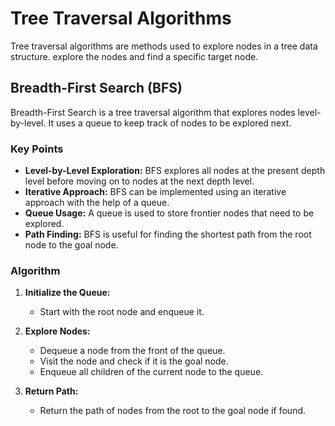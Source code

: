 
# Tree Traversal Algorithms

Tree traversal algorithms are methods used to explore nodes in a tree data structure. explore the nodes and find a specific target node.

## Breadth-First Search (BFS)

Breadth-First Search is a tree traversal algorithm that explores nodes level-by-level. It uses a queue to keep track of nodes to be explored next.

### Key Points

- **Level-by-Level Exploration:** BFS explores all nodes at the present depth level before moving on to nodes at the next depth level.
- **Iterative Approach:** BFS can be implemented using an iterative approach with the help of a queue.
- **Queue Usage:** A queue is used to store frontier nodes that need to be explored.
- **Path Finding:** BFS is useful for finding the shortest path from the root node to the goal node.

### Algorithm

1. **Initialize the Queue:**
   - Start with the root node and enqueue it.
   
2. **Explore Nodes:**
   - Dequeue a node from the front of the queue.
   - Visit the node and check if it is the goal node.
   - Enqueue all children of the current node to the queue.

3. **Return Path:**
   - Return the path of nodes from the root to the goal node if found.

